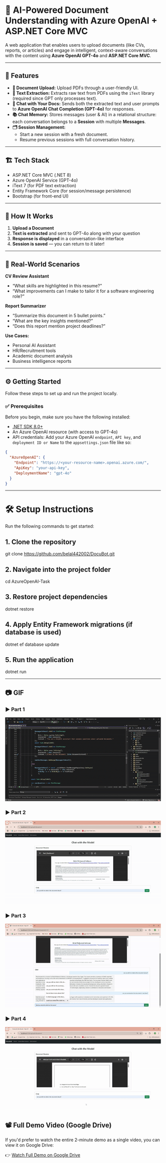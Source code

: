 # 🧠 AI-Powered Document Understanding with Azure OpenAI + ASP.NET Core MVC

A web application that enables users to upload documents (like CVs, reports, or articles) and engage in intelligent, context-aware conversations with the content using **Azure OpenAI GPT-4o** and **ASP.NET Core MVC**.

---

## 🚀 Features

- **📄 Document Upload:** Upload PDFs through a user-friendly UI.
- **🧾 Text Extraction:** Extracts raw text from PDFs using the `iText` library (required since GPT only processes text).
- **💬 Chat with Your Docs:** Sends both the extracted text and user prompts to **Azure OpenAI Chat Completion (GPT-4o)** for responses.
- **📚 Chat Memory:** Stores messages (user & AI) in a relational structure: each conversation belongs to a **Session** with multiple **Messages**.
- **🗂 Session Management:**
  - Start a new session with a fresh document.
  - Resume previous sessions with full conversation history.

---

## 🏗️ Tech Stack

- ASP.NET Core MVC (.NET 8)
- Azure OpenAI Service (GPT-4o)
- iText 7 (for PDF text extraction)
- Entity Framework Core (for session/message persistence)
- Bootstrap (for front-end UI)

---

## 🔁 How It Works

1. **Upload a Document**
2. **Text is extracted** and sent to GPT-4o along with your question
3. **Response is displayed** in a conversation-like interface
4. **Session is saved** — you can return to it later!

---

## 🧠 Real-World Scenarios

**CV Review Assistant**
- “What skills are highlighted in this resume?”
- “What improvements can I make to tailor it for a software engineering role?”

**Report Summarizer**
- “Summarize this document in 5 bullet points.”
- “What are the key insights mentioned?”
- “Does this report mention project deadlines?”

**Use Cases:**
- Personal AI Assistant
- HR/Recruitment tools
- Academic document analysis
- Business intelligence reports

---

## ⚙️ Getting Started

Follow these steps to set up and run the project locally.

### ✅ Prerequisites

Before you begin, make sure you have the following installed:

- [.NET SDK 8.0+](https://dotnet.microsoft.com/en-us/download/dotnet/8.0)
- An Azure OpenAI resource (with access to GPT-4o)
- API credentials: Add your Azure OpenAI `endpoint`, `API key`, and `deployment ID or Name` to the `appsettings.json` file like so:

```json
{
  "AzureOpenAI": {
    "Endpoint": "https://<your-resource-name>.openai.azure.com/",
    "ApiKey": "your-api-key",
    "DeploymentName": "gpt-4o"
  }
}
```

---

# 🛠️ Setup Instructions
Run the following commands to get started:

## 1. Clone the repository
git clone https://github.com/belal442002/DocuBot.git

## 2. Navigate into the project folder
cd AzureOpenAI-Task

## 3. Restore project dependencies
dotnet restore

## 4. Apply Entity Framework migrations (if database is used)
dotnet ef database update

## 5. Run the application
dotnet run

---

## 📷 GIF 

### ▶️ Part 1
![DocuBot Demo Part1](assets/part1.gif)

### ▶️ Part 2
![DocuBot Demo Part2](assets/part2.gif)

### ▶️ Part 3
![DocuBot Demo Part3](assets/part3.gif)

### ▶️ Part 4
![DocuBot Demo Part4](assets/part4.gif)

## 📽️ Full Demo Video (Google Drive)

If you'd prefer to watch the entire 2-minute demo as a single video, you can view it on Google Drive:

👉 [Watch Full Demo on Google Drive](https://drive.google.com/file/d/1srJNKFNtbEjtw2s63bzxo9aXySW3Yt9l/view?usp=sharing)



